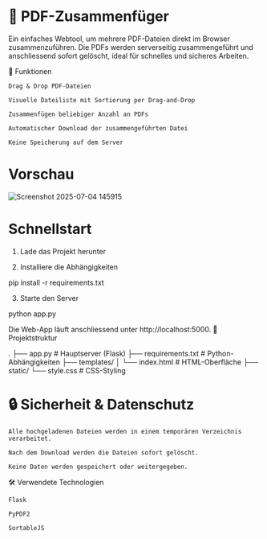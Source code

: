 # 📄 PDF-Zusammenfüger

Ein einfaches Webtool, um mehrere PDF-Dateien direkt im Browser zusammenzuführen. Die PDFs werden serverseitig zusammengeführt und anschliessend sofort gelöscht, ideal für schnelles und sicheres Arbeiten.

<!-- Platzhalter für Screenshot -->
🔧 Funktionen

    Drag & Drop PDF-Dateien

    Visuelle Dateiliste mit Sortierung per Drag-and-Drop

    Zusammenfügen beliebiger Anzahl an PDFs

    Automatischer Download der zusammengeführten Datei

    Keine Speicherung auf dem Server

#  Vorschau
![Screenshot 2025-07-04 145915](https://github.com/user-attachments/assets/b4972e57-330a-43f9-b40f-b29b28b7ecc0)

	
# Schnellstart
1. Lade das Projekt herunter

2. Installiere die Abhängigkeiten

pip install -r requirements.txt

3. Starte den Server

python app.py

Die Web-App läuft anschliessend unter http://localhost:5000.
📂 Projektstruktur

.
├── app.py               # Hauptserver (Flask)
├── requirements.txt     # Python-Abhängigkeiten
├── templates/
│   └── index.html       # HTML-Oberfläche
├── static/
   └── style.css        # CSS-Styling

# 🔒 Sicherheit & Datenschutz

    Alle hochgeladenen Dateien werden in einem temporären Verzeichnis verarbeitet.

    Nach dem Download werden die Dateien sofort gelöscht.

    Keine Daten werden gespeichert oder weitergegeben.

🛠 Verwendete Technologien

    Flask

    PyPDF2

    SortableJS
